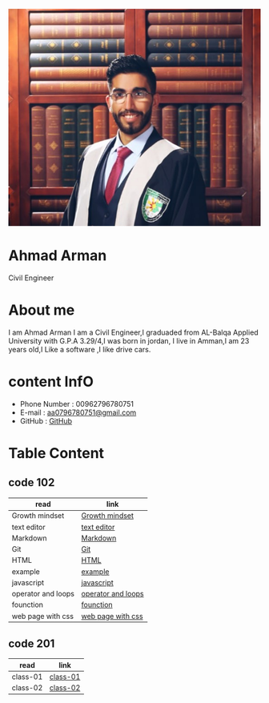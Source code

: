 ![img](assets/ahmad3.jpeg)

#  **Ahmad Arman**

   Civil Engineer 

#  **About me**

I am Ahmad Arman I am a Civil Engineer,I graduaded from AL-Balqa Applied University with G.P.A 3.29/4,I was born in  jordan, 
I live in Amman,I am 23 years old,I Like a software ,I like drive cars.  
 
# **content InfO** 

 * Phone Number : 00962796780751
 * E-mail : aa0796780751@gmail.com
 * GitHub : [GitHub](https://github.com/ahmad-arman)

# **Table Content**

## **code 102**

| read                     |link         |
|-----------               |-------------|
|  Growth mindset          | [Growth mindset](102/mindset.md)|
|text editor               |[text editor ](102/read01.md)|
|Markdown                  |[Markdown](102/read02a.md)|
| Git                      |[Git](102/read02b.md)|
| HTML                     | [HTML](102/read03.md) |
|example                   |[example](102/example.html)|
|javascript                |[javascript](102/read04.md)|
|operator and loops        | [operator and loops](102/read05.md)|
|founction                 | [founction](102/read06a.md)|
|web page with css         | [web page with css](102/read06b.md)|

 
## **code 201**

| read      |link |
|-----------|-------------|
|class-01   | [class-01](201/class-01.md)|
|class-02   | [class-02](201/calss-02.md)|

 

 